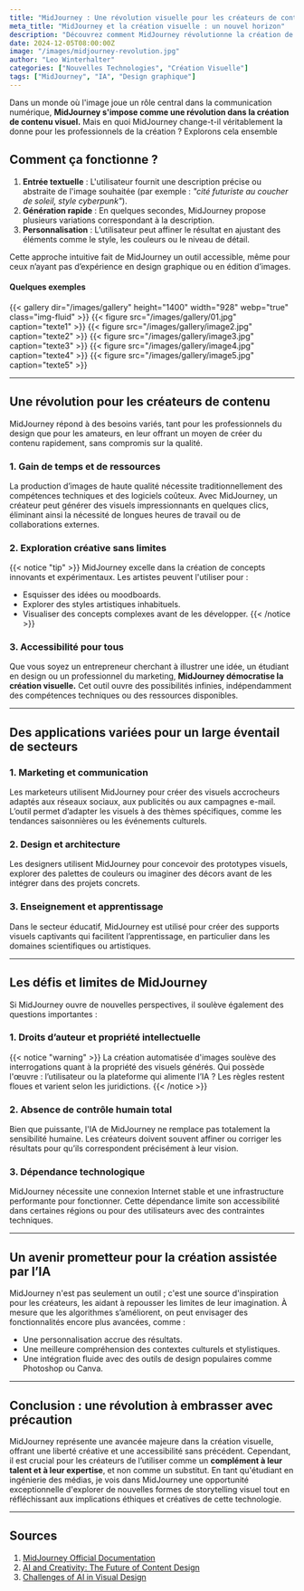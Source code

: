 ```yaml
---
title: "MidJourney : Une révolution visuelle pour les créateurs de contenu"
meta_title: "MidJourney et la création visuelle : un nouvel horizon"
description: "Découvrez comment MidJourney révolutionne la création de contenu visuel en démocratisant l'accès à des outils de génération d'images assistés par l'IA."
date: 2024-12-05T08:00:00Z
image: "/images/midjourney-revolution.jpg"
author: "Leo Winterhalter"
categories: ["Nouvelles Technologies", "Création Visuelle"]
tags: ["MidJourney", "IA", "Design graphique"]
---
```



Dans un monde où l'image joue un rôle central dans la communication numérique, **MidJourney s'impose comme une révolution dans la création de contenu visuel.** Mais en quoi MidJourney change-t-il véritablement la donne pour les professionnels de la création ? Explorons cela ensemble


## Comment ça fonctionne ?

1. **Entrée textuelle** : L'utilisateur fournit une description précise ou abstraite de l'image souhaitée (par exemple : *"cité futuriste au coucher de soleil, style cyberpunk"*).
2. **Génération rapide** : En quelques secondes, MidJourney propose plusieurs variations correspondant à la description.
3. **Personnalisation** : L’utilisateur peut affiner le résultat en ajustant des éléments comme le style, les couleurs ou le niveau de détail.

Cette approche intuitive fait de MidJourney un outil accessible, même pour ceux n’ayant pas d’expérience en design graphique ou en édition d’images.

#### Quelques exemples
{{< gallery dir="/images/gallery" height="1400" width="928" webp="true" class="img-fluid" >}}
{{< figure src="/images/gallery/01.jpg" caption="texte1" >}}
{{< figure src="/images/gallery/image2.jpg" caption="texte2" >}}
{{< figure src="/images/gallery/image3.jpg" caption="texte3" >}}
{{< figure src="/images/gallery/image4.jpg" caption="texte4" >}}
{{< figure src="/images/gallery/image5.jpg" caption="texte5" >}}

---

## Une révolution pour les créateurs de contenu

MidJourney répond à des besoins variés, tant pour les professionnels du design que pour les amateurs, en leur offrant un moyen de créer du contenu rapidement, sans compromis sur la qualité.

### 1. Gain de temps et de ressources

La production d’images de haute qualité nécessite traditionnellement des compétences techniques et des logiciels coûteux. Avec MidJourney, un créateur peut générer des visuels impressionnants en quelques clics, éliminant ainsi la nécessité de longues heures de travail ou de collaborations externes.

### 2. Exploration créative sans limites

{{< notice "tip" >}}
MidJourney excelle dans la création de concepts innovants et expérimentaux. Les artistes peuvent l'utiliser pour :
- Esquisser des idées ou moodboards.
- Explorer des styles artistiques inhabituels.
- Visualiser des concepts complexes avant de les développer.
{{< /notice >}}

### 3. Accessibilité pour tous

Que vous soyez un entrepreneur cherchant à illustrer une idée, un étudiant en design ou un professionnel du marketing, **MidJourney démocratise la création visuelle.** Cet outil ouvre des possibilités infinies, indépendamment des compétences techniques ou des ressources disponibles.

---

## Des applications variées pour un large éventail de secteurs

### 1. Marketing et communication

Les marketeurs utilisent MidJourney pour créer des visuels accrocheurs adaptés aux réseaux sociaux, aux publicités ou aux campagnes e-mail. L’outil permet d’adapter les visuels à des thèmes spécifiques, comme les tendances saisonnières ou les événements culturels.

### 2. Design et architecture

Les designers utilisent MidJourney pour concevoir des prototypes visuels, explorer des palettes de couleurs ou imaginer des décors avant de les intégrer dans des projets concrets.

### 3. Enseignement et apprentissage

Dans le secteur éducatif, MidJourney est utilisé pour créer des supports visuels captivants qui facilitent l’apprentissage, en particulier dans les domaines scientifiques ou artistiques.

---

## Les défis et limites de MidJourney

Si MidJourney ouvre de nouvelles perspectives, il soulève également des questions importantes :

### 1. Droits d’auteur et propriété intellectuelle

{{< notice "warning" >}}
La création automatisée d'images soulève des interrogations quant à la propriété des visuels générés. Qui possède l'œuvre : l’utilisateur ou la plateforme qui alimente l’IA ? Les règles restent floues et varient selon les juridictions.
{{< /notice >}}

### 2. Absence de contrôle humain total

Bien que puissante, l'IA de MidJourney ne remplace pas totalement la sensibilité humaine. Les créateurs doivent souvent affiner ou corriger les résultats pour qu’ils correspondent précisément à leur vision.

### 3. Dépendance technologique

MidJourney nécessite une connexion Internet stable et une infrastructure performante pour fonctionner. Cette dépendance limite son accessibilité dans certaines régions ou pour des utilisateurs avec des contraintes techniques.

---

## Un avenir prometteur pour la création assistée par l’IA

MidJourney n'est pas seulement un outil ; c'est une source d'inspiration pour les créateurs, les aidant à repousser les limites de leur imagination. À mesure que les algorithmes s’améliorent, on peut envisager des fonctionnalités encore plus avancées, comme :

- Une personnalisation accrue des résultats.
- Une meilleure compréhension des contextes culturels et stylistiques.
- Une intégration fluide avec des outils de design populaires comme Photoshop ou Canva.

---


## Conclusion : une révolution à embrasser avec précaution

MidJourney représente une avancée majeure dans la création visuelle, offrant une liberté créative et une accessibilité sans précédent. Cependant, il est crucial pour les créateurs de l’utiliser comme un **complément à leur talent et à leur expertise**, et non comme un substitut. En tant qu'étudiant en ingénierie des médias, je vois dans MidJourney une opportunité exceptionnelle d'explorer de nouvelles formes de storytelling visuel tout en réfléchissant aux implications éthiques et créatives de cette technologie.

---



## Sources

1. [MidJourney Official Documentation](https://midjourney.com)  
2. [AI and Creativity: The Future of Content Design](https://example.com/ai-creativity)  
3. [Challenges of AI in Visual Design](https://example.com/ai-challenges-visual-design)